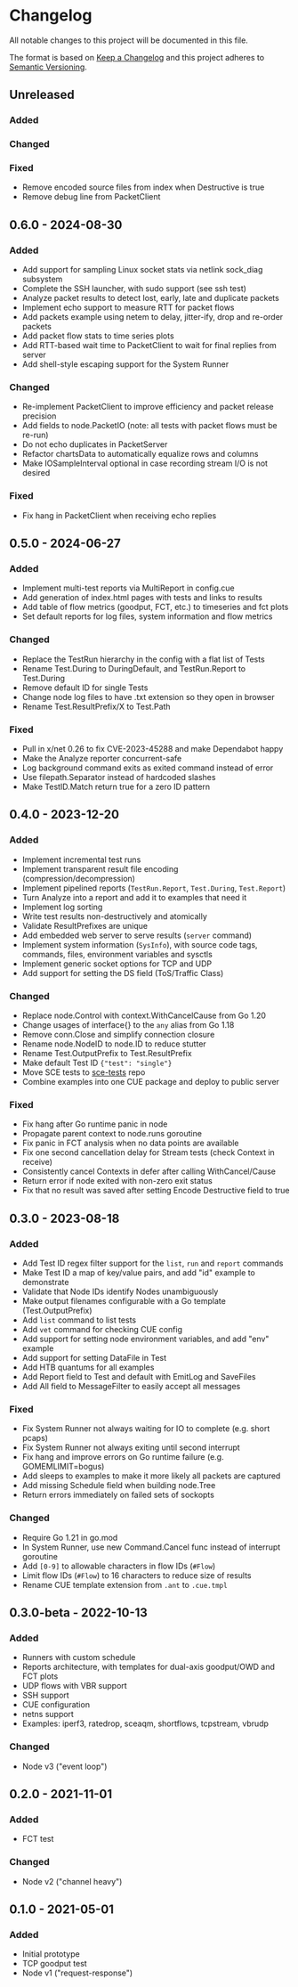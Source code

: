# Changelog

All notable changes to this project will be documented in this file.

The format is based on [Keep a Changelog](http://keepachangelog.com/en/1.0.0/)
and this project adheres to
[Semantic Versioning](http://semver.org/spec/v2.0.0.html).

## Unreleased

### Added

### Changed

### Fixed

- Remove encoded source files from index when Destructive is true
- Remove debug line from PacketClient

## 0.6.0 - 2024-08-30

### Added

- Add support for sampling Linux socket stats via netlink sock_diag subsystem
- Complete the SSH launcher, with sudo support (see ssh test)
- Analyze packet results to detect lost, early, late and duplicate packets
- Implement echo support to measure RTT for packet flows
- Add packets example using netem to delay, jitter-ify, drop and re-order packets
- Add packet flow stats to time series plots
- Add RTT-based wait time to PacketClient to wait for final replies from server
- Add shell-style escaping support for the System Runner

### Changed

- Re-implement PacketClient to improve efficiency and packet release precision
- Add fields to node.PacketIO (note: all tests with packet flows must be re-run)
- Do not echo duplicates in PacketServer
- Refactor chartsData to automatically equalize rows and columns
- Make IOSampleInterval optional in case recording stream I/O is not desired

### Fixed

- Fix hang in PacketClient when receiving echo replies

## 0.5.0 - 2024-06-27

### Added

- Implement multi-test reports via MultiReport in config.cue
- Add generation of index.html pages with tests and links to results
- Add table of flow metrics (goodput, FCT, etc.) to timeseries and fct plots
- Set default reports for log files, system information and flow metrics

### Changed

- Replace the TestRun hierarchy in the config with a flat list of Tests
- Rename Test.During to DuringDefault, and TestRun.Report to Test.During
- Remove default ID for single Tests
- Change node log files to have .txt extension so they open in browser
- Rename Test.ResultPrefix/X to Test.Path

### Fixed

- Pull in x/net 0.26 to fix CVE-2023-45288 and make Dependabot happy
- Make the Analyze reporter concurrent-safe
- Log background command exits as exited command instead of error
- Use filepath.Separator instead of hardcoded slashes
- Make TestID.Match return true for a zero ID pattern

## 0.4.0 - 2023-12-20

### Added

- Implement incremental test runs
- Implement transparent result file encoding (compression/decompression)
- Implement pipelined reports (`TestRun.Report`, `Test.During`, `Test.Report`)
- Turn Analyze into a report and add it to examples that need it
- Implement log sorting
- Write test results non-destructively and atomically
- Validate ResultPrefixes are unique
- Add embedded web server to serve results (`server` command)
- Implement system information (`SysInfo`), with source code tags, commands,
  files, environment variables and sysctls
- Implement generic socket options for TCP and UDP
- Add support for setting the DS field (ToS/Traffic Class)

### Changed

- Replace node.Control with context.WithCancelCause from Go 1.20
- Change usages of interface{} to the `any` alias from Go 1.18
- Remove conn.Close and simplify connection closure
- Rename node.NodeID to node.ID to reduce stutter
- Rename Test.OutputPrefix to Test.ResultPrefix
- Make default Test ID `{"test": "single"}`
- Move SCE tests to [sce-tests](https://github.com/heistp/sce-tests) repo
- Combine examples into one CUE package and deploy to public server

### Fixed

- Fix hang after Go runtime panic in node
- Propagate parent context to node.runs goroutine
- Fix panic in FCT analysis when no data points are available
- Fix one second cancellation delay for Stream tests (check Context in receive)
- Consistently cancel Contexts in defer after calling WithCancel/Cause
- Return error if node exited with non-zero exit status
- Fix that no result was saved after setting Encode Destructive field to true

## 0.3.0 - 2023-08-18

### Added

- Add Test ID regex filter support for the `list`, `run` and `report` commands
- Make Test ID a map of key/value pairs, and add "id" example to demonstrate
- Validate that Node IDs identify Nodes unambiguously
- Make output filenames configurable with a Go template (Test.OutputPrefix)
- Add `list` command to list tests
- Add `vet` command for checking CUE config
- Add support for setting node environment variables, and add "env" example
- Add support for setting DataFile in Test
- Add HTB quantums for all examples
- Add Report field to Test and default with EmitLog and SaveFiles
- Add All field to MessageFilter to easily accept all messages

### Fixed

- Fix System Runner not always waiting for IO to complete (e.g. short pcaps)
- Fix System Runner not always exiting until second interrupt
- Fix hang and improve errors on Go runtime failure (e.g. GOMEMLIMIT=bogus)
- Add sleeps to examples to make it more likely all packets are captured
- Add missing Schedule field when building node.Tree
- Return errors immediately on failed sets of sockopts

### Changed

- Require Go 1.21 in go.mod
- In System Runner, use new Command.Cancel func instead of interrupt goroutine
- Add `[0-9]` to allowable characters in flow IDs (`#Flow`)
- Limit flow IDs (`#Flow`) to 16 characters to reduce size of results
- Rename CUE template extension from `.ant` to `.cue.tmpl`

## 0.3.0-beta - 2022-10-13

### Added

- Runners with custom schedule
- Reports architecture, with templates for dual-axis goodput/OWD and FCT plots
- UDP flows with VBR support
- SSH support
- CUE configuration
- netns support
- Examples: iperf3, ratedrop, sceaqm, shortflows, tcpstream, vbrudp

### Changed

- Node v3 ("event loop")

## 0.2.0 - 2021-11-01

### Added

- FCT test

### Changed

- Node v2 ("channel heavy")

## 0.1.0 - 2021-05-01

### Added

- Initial prototype
- TCP goodput test
- Node v1 ("request-response")
